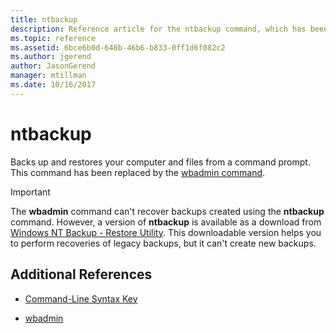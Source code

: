 ```yaml
---
title: ntbackup
description: Reference article for the ntbackup command, which has been replaced by the wbadmin command.
ms.topic: reference
ms.assetid: 6bce6b0d-646b-46b6-b833-0ff1d6f082c2
ms.author: jgerend
author: JasonGerend
manager: mtillman
ms.date: 10/16/2017
---
```


# ntbackup

Backs up and restores your computer and files from a command prompt. This command has been replaced by the [wbadmin command](wbadmin.md).

> [!IMPORTANT]
> The **wbadmin** command can't recover backups created using the **ntbackup** command. However, a version of **ntbackup** is available as a download from [Windows NT Backup - Restore Utility](https://www.microsoft.com/download/details.aspx?id=4220). This downloadable version helps you to perform recoveries of legacy backups, but it can't create new backups.

## Additional References

- [Command-Line Syntax Key](command-line-syntax-key.md)

- [wbadmin](wbadmin.md)
